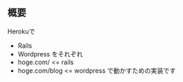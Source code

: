 ## 概要
Herokuで
- Rails
- Wordpress
をそれぞれ
- hoge.com/ <= rails
- hoge.com/blog <= wordpress
で動かすための実装です
